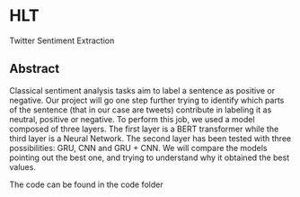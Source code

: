 # HLT
Twitter Sentiment Extraction

## Abstract
Classical sentiment analysis tasks aim to label a sentence as positive or negative. Our project will go one step further trying to identify which parts of the sentence (that in our case are tweets) contribute in labeling it as neutral, positive or negative. 
To perform this job, we used a model composed of three layers. 
The first layer is a BERT transformer while the third layer is a Neural Network. 
The second layer has been tested with three possibilities: GRU, CNN and GRU + CNN. We will compare the models pointing out the best one, and trying to understand why it obtained the best values.

The code can be found in the code folder
